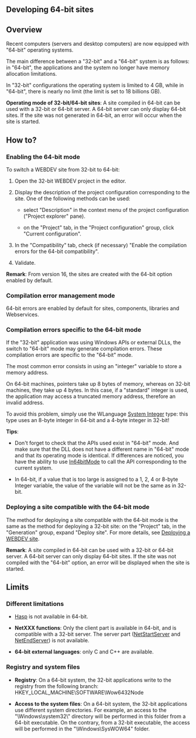 


## Developing 64-bit sites
			



<a name="NOTE1"></a>
<a name="NOTE1_1"></a>


## Overview
<a name="overview_ELTTEXTE000180"></a>
Recent computers (servers and desktop computers) are now equipped with "64-bit" operating systems. 

The main difference between a "32-bit" and a "64-bit" system is as follows: in "64-bit", the applications and the system no longer have memory allocation limitations. 

In "32-bit" configurations the operating system is limited to 4 GB, while in "64-bit", there is nearly no limit (the limit is set to 18 billions GB). 

**Operating mode of 32-bit/64-bit sites**: A site compiled in 64-bit can be used with a 32-bit or 64-bit server. A 64-bit server can only display 64-bit sites. If the site was not generated in 64-bit, an error will occur when the site is started.

<a name="NOTE4"></a>
<a name="NOTE4_1"></a>


## How to?
<a name="how_ELTTEXTE000204"></a>


### Enabling the 64-bit mode
<a name="enabling_the_64bit_mode_ELTPARAGRAPHE000024"></a>

To switch a WEBDEV site from 32-bit to 64-bit:

1. Open the 32-bit WEBDEV project in the editor. 

2. Display the description of the project configuration corresponding to the site. One of the following methods can be used: 

	- select "Description" in the context menu of the project configuration ("Project explorer" pane). 

	- on the "Project" tab, in the "Project configuration" group, click "Current configuration".




3. In the "Compatibility" tab, check (if necessary) "Enable the compilation errors for the 64-bit compatibility". 

4. Validate. 




**Remark**: From version 16, the sites are created with the 64-bit option enabled by default. 
<a name="NOTE4_2"></a>


### Compilation error management mode
<a name="compilation_error_management_mode_ELTPARAGRAPHE000053"></a>

64-bit errors are enabled by default for sites, components, libraries and Webservices. 
<a name="NOTE3_3"></a>


### Compilation errors specific to the 64-bit mode
<a name="compilation_errors_specific_the_64bit_mode_ELTPARAGRAPHE000060"></a>

If the "32-bit" application was using Windows APIs or external DLLs, the switch to "64-bit" mode may generate compilation errors. These compilation errors are specific to the "64-bit" mode. 

The most common error consists in using an "integer" variable to store a memory address.
 
On 64-bit machines, pointers take up 8 bytes of memory, whereas on 32-bit machines, they take up 4 bytes. 
In this case, if a "standard" integer is used, the application may access a truncated memory address, therefore an invalid address. 

To avoid this problem, simply use the WLanguage [System Integer](../Motscles/1514049.md) type: this type uses an 8-byte integer in 64-bit and a 4-byte integer in 32-bit! 

**Tips**: 

- Don't forget to check that the APIs used exist in "64-bit" mode. And make sure that the DLL does not have a different name in "64-bit" mode and that its operating mode is identical. 
	If differences are noticed, you have the ability to use [In64bitMode](../WDLang1/1000019491.md) to call the API corresponding to the current system. 

- In 64-bit, if a value that is too large is assigned to a 1, 2, 4 or 8-byte Integer variable, the value of the variable will not be the same as in 32-bit.  





### Deploying a site compatible with the 64-bit mode
<a name="deploying_site_compatible_with_the_64bit_mode_ELTPARAGRAPHE000085"></a>

The method for deploying a site compatible with the 64-bit mode is the same as the method for deploying a 32-bit site: on the "Project" tab, in the "Generation" group, expand "Deploy site". For more details, see [Deploying a WEBDEV site](../Editeurs/2028039.md).

**Remark**: A site compiled in 64-bit can be used with a 32-bit or 64-bit server. A 64-bit server can only display 64-bit sites. If the site was not compiled with the "64-bit" option, an error will be displayed when the site is started.

<a name="NOTE3"></a>
<a name="NOTE3_1"></a>


## Limits
<a name="limits_ELTTEXTE000246"></a>


### Different limitations
<a name="different_limitations_ELTPARAGRAPHE000111"></a>

- [Hasp](../WDLang1/3013038.md) is not available in 64-bit.

- **NetXXX functions**: Only the client part is available in 64-bit, and is compatible with a 32-bit server. The server part ([NetStartServer](../WDLang3/3056013.md) and [NetEndServer](../WDLang3/3056024.md)) is not available.

- **64-bit external languages**: only C and C++ are available.





### Registry and system files
<a name="registry_and_system_files_ELTPARAGRAPHE000126"></a>

- **Registry**: On a 64-bit system, the 32-bit applications write to the registry from the following branch: HKEY_LOCAL_MACHINE\\SOFTWARE\\Wow6432Node

- **Access to the system files**: On a 64-bit system, the 32-bit applications use different system directories. 
	For example, an access to the "\\Windows\\system32\\" directory will be performed in this folder from a 64-bit executable. 
	On the contrary, from a 32-bit executable, the access will be performed in the "\\Windows\\SysWOW64" folder. 





